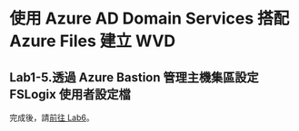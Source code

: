 # 使用 Azure AD Domain Services 搭配 Azure Files 建立 WVD

## Lab1-5.透過 Azure Bastion 管理主機集區設定 FSLogix 使用者設定檔

 完成後，請[前往 Lab6](https://github.com/BrianHsing/Azure-Windows-Virtual-Desktop/blob/master/Lab6.md)。<br>